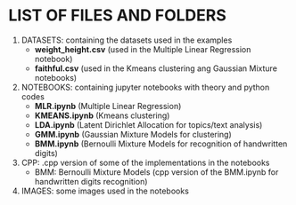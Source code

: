 <h1> LIST OF FILES AND FOLDERS </h1>
<ol>
<li>DATASETS: containing the datasets used in the examples
<ul>
<li><b>weight_height.csv</b> (used in the Multiple Linear Regression notebook)</li>
<li><b>faithful.csv</b> (used in the Kmeans clustering ang Gaussian Mixture notebooks)</li>
</ul>
</li>
<li>NOTEBOOKS: containing jupyter notebooks with theory and python codes
<ul>
<li><b>MLR.ipynb</b> (Multiple Linear Regression)</li>
<li><b>KMEANS.ipynb</b> (Kmeans clustering)</li>
<li><b>LDA.ipynb</b> (Latent Dirichlet Allocation for topics/text analysis)</li>
<li><b>GMM.ipynb</b> (Gaussian Mixture Models for clustering)</li>
<li><b>BMM.ipynb</b> (Bernoulli Mixture Models for recognition of handwritten digits)</li>
</ul>
</li>
<li>CPP: .cpp version of some of the implementations in the notebooks
<ul>
<li>BMM: Bernoulli Mixture Models (cpp version of the BMM.ipynb for handwritten digits recognition)</li>
</ul>
</li>
<li>IMAGES: some images used in the notebooks</li>
</ol>
